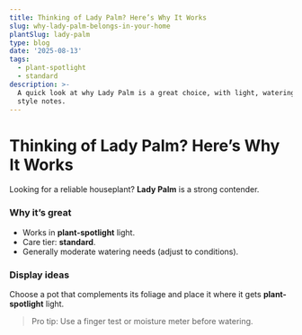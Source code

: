 ```yaml
---
title: Thinking of Lady Palm? Here’s Why It Works
slug: why-lady-palm-belongs-in-your-home
plantSlug: lady-palm
type: blog
date: '2025-08-13'
tags:
  - plant-spotlight
  - standard
description: >-
  A quick look at why Lady Palm is a great choice, with light, watering, and
  style notes.
---
```

# Thinking of Lady Palm? Here’s Why It Works

Looking for a reliable houseplant? **Lady Palm** is a strong contender.

### Why it’s great
- Works in **plant-spotlight** light.
- Care tier: **standard**.
- Generally moderate watering needs (adjust to conditions).

### Display ideas
Choose a pot that complements its foliage and place it where it gets **plant-spotlight** light.
  
> Pro tip: Use a finger test or moisture meter before watering.
